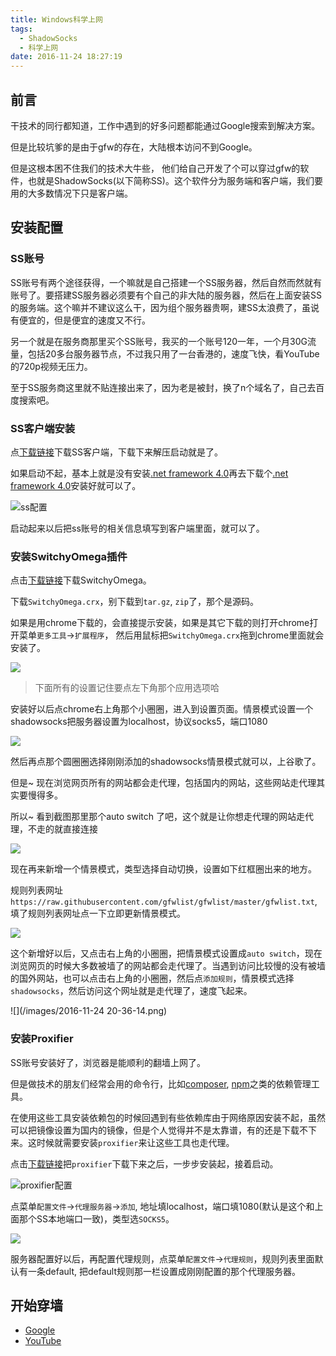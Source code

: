 ```yaml
---
title: Windows科学上网
tags:
  - ShadowSocks
  - 科学上网
date: 2016-11-24 18:27:19
---
```



## 前言

干技术的同行都知道，工作中遇到的好多问题都能通过Google搜索到解决方案。  

但是比较坑爹的是由于gfw的存在，大陆根本访问不到Google。 

但是这根本困不住我们的技术大牛些， 他们给自己开发了个可以穿过gfw的软件，也就是ShadowSocks(以下简称SS)。这个软件分为服务端和客户端，我们要用的大多数情况下只是客户端。

## 安装配置

### SS账号

SS账号有两个途径获得，一个嘛就是自己搭建一个SS服务器，然后自然而然就有账号了。要搭建SS服务器必须要有个自己的非大陆的服务器，然后在上面安装SS的服务端。这个嘛并不建议这么干，因为组个服务器贵啊，建SS太浪费了，虽说有便宜的，但是便宜的速度又不行。

另一个就是在服务商那里买个SS账号，我买的一个账号120一年，一个月30G流量，包括20多台服务器节点，不过我只用了一台香港的，速度飞快，看YouTube的720p视频无压力。

至于SS服务商这里就不贴连接出来了，因为老是被封，换了n个域名了，自己去百度搜索吧。

### SS客户端安装

点[下载链接](https://github.com/shadowsocks/shadowsocks-windows/releases)下载SS客户端，下载下来解压启动就是了。

如果启动不起，基本上就是没有安装[.net framework 4.0][.net framework 4.0]再去下载个[.net framework 4.0][.net framework 4.0]安装好就可以了。

![ss配置](/images/20161124174335.png)

启动起来以后把ss账号的相关信息填写到客户端里面，就可以了。

### 安装SwitchyOmega插件

点击[下载链接][SwitchyOmega]下载SwitchyOmega。

下载`SwitchyOmega.crx`，别下载到`tar.gz`, `zip`了，那个是源码。

如果是用chrome下载的，会直接提示安装，如果是其它下载的则打开chrome打开菜单`更多工具`->`扩展程序`， 然后用鼠标把`SwitchyOmega.crx`拖到chrome里面就会安装了。

![](/images/20161124181041.png)

> 下面所有的设置记住要点左下角那个应用选项哈

安装好以后点chrome右上角那个小圈圈，进入到设置页面。情景模式设置一个shadowsocks把服务器设置为localhost，协议socks5，端口1080

![](/images/20161124175527.png)

然后再点那个圆圈圈选择刚刚添加的shadowsocks情景模式就可以，上谷歌了。

但是~ 现在浏览网页所有的网站都会走代理，包括国内的网站，这些网站走代理其实要慢得多。

所以~ 看到截图那里那个auto switch 了吧，这个就是让你想走代理的网站走代理，不走的就直接连接

![](/images/20161124181639.png)

现在再来新增一个情景模式，类型选择自动切换，设置如下红框圈出来的地方。

规则列表网址`https://raw.githubusercontent.com/gfwlist/gfwlist/master/gfwlist.txt`, 填了规则列表网址点一下立即更新情景模式。

![](/images/20161124182136.png)

这个新增好以后，又点击右上角的小圈圈，把情景模式设置成`auto switch`，现在浏览网页的时候大多数被墙了的网站都会走代理了。当遇到访问比较慢的没有被墙的国外网站，也可以点击右上角的小圈圈，然后点`添加规则`，情景模式选择`shadowsocks`，然后访问这个网址就是走代理了，速度飞起来。

![](/images/2016-11-24 20-36-14.png)

### 安装Proxifier

SS账号安装好了，浏览器是能顺利的翻墙上网了。

但是做技术的朋友们经常会用的命令行，比如[composer](http://docs.phpcomposer.com/), [npm](https://docs.npmjs.com/)之类的依赖管理工具。

在使用这些工具安装依赖包的时候回遇到有些依赖库由于网络原因安装不起，虽然可以把镜像设置为国内的镜像，但是个人觉得并不是太靠谱，有的还是下载不下来。这时候就需要安装`proxifier`来让这些工具也走代理。

点击[下载链接](https://www.baidu.com/s?wd=Proxifier&rsv_spt=1&rsv_iqid=0xac11c3ce0002b131&issp=1&f=8&rsv_bp=0&rsv_idx=2&ie=utf-8&tn=baiduhome_pg&rsv_enter=1&rsv_sug3=3&rsv_n=2)把`proxifier`下载下来之后，一步步安装起，接着启动。

![proxifier配置](/images/20161124163600.png)

点菜单`配置文件`->`代理服务器`->`添加`, 地址填localhost，端口填1080(默认是这个和上面那个SS本地端口一致)，类型选`SOCKS5`。

![](/images/20161124165012.png)

服务器配置好以后，再配置代理规则，点菜单`配置文件`->`代理规则`，规则列表里面默认有一条default, 把default规则那一栏设置成刚刚配置的那个代理服务器。

## 开始穿墙

* [Google](https://www.google.com.hk)
* [YouTube](https://www.youtube.com/?gl=HK)


[.net framework 4.0]: https://www.baidu.com/s?wd=.net%20framework%204.0&rsv_spt=1&rsv_iqid=0x8455a7f400005761&issp=1&f=8&rsv_bp=1&rsv_idx=2&ie=utf-8&rqlang=cn&tn=baiduhome_pg&rsv_enter=1&oq=npm&rsv_t=2439rIAKIwx4rky9PNtLB4DMlZoQ9N8ocsYGT3SMGTJfvdmawCrpVCWTlllVvs0sZXlX&inputT=1588&rsv_pq=bcf76b02000066a4&rsv_sug3=11&rsv_sug1=6&rsv_sug7=100&bs=npm

[SwitchyOmega]: https://github.com/FelisCatus/SwitchyOmega/releases
